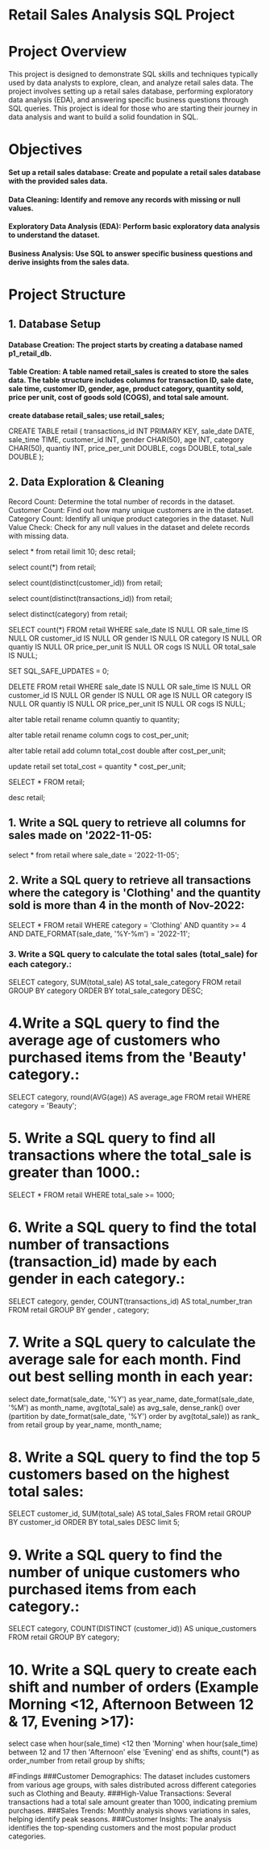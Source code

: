 # Retail Sales Analysis SQL Project
# Project Overview

This project is designed to demonstrate SQL skills and techniques typically used by data analysts to explore, clean, and analyze retail sales data. The project involves setting up a retail sales database, performing exploratory data analysis (EDA), and answering specific business questions through SQL queries. This project is ideal for those who are starting their journey in data analysis and want to build a solid foundation in SQL.

# Objectives
#### Set up a retail sales database: Create and populate a retail sales database with the provided sales data.
#### Data Cleaning: Identify and remove any records with missing or null values.
#### Exploratory Data Analysis (EDA): Perform basic exploratory data analysis to understand the dataset.
#### Business Analysis: Use SQL to answer specific business questions and derive insights from the sales data.
# Project Structure
## 1. Database Setup
#### Database Creation: The project starts by creating a database named p1_retail_db.
#### Table Creation: A table named retail_sales is created to store the sales data. The table structure includes columns for transaction ID, sale date, sale time, customer ID, gender, age, product category, quantity sold, price per unit, cost of goods sold (COGS), and total sale amount.

**create database retail_sales;
use retail_sales;**

CREATE TABLE retail (
    transactions_id INT PRIMARY KEY,
    sale_date DATE,
    sale_time TIME,
    customer_id INT,
    gender CHAR(50),
    age INT,
    category CHAR(50),
    quantiy INT,
    price_per_unit DOUBLE,
    cogs DOUBLE,
    total_sale DOUBLE
);

## 2. Data Exploration & Cleaning
Record Count: Determine the total number of records in the dataset.
Customer Count: Find out how many unique customers are in the dataset.
Category Count: Identify all unique product categories in the dataset.
Null Value Check: Check for any null values in the dataset and delete records with missing data.

select * from retail limit 10;
desc retail;

select count(*) from retail;

select count(distinct(customer_id)) from retail;

select count(distinct(transactions_id)) from retail;

select distinct(category) from retail;

SELECT count(*) FROM retail
WHERE
    sale_date IS NULL 
        OR sale_time IS NULL
        OR customer_id IS NULL
        OR gender IS NULL
        OR category IS NULL
        OR quantiy IS NULL
        OR price_per_unit IS NULL
        OR cogs IS NULL
        OR total_sale IS NULL;
        
SET SQL_SAFE_UPDATES = 0;

DELETE FROM retail
WHERE 
    sale_date IS NULL OR sale_time IS NULL OR customer_id IS NULL OR 
    gender IS NULL OR age IS NULL OR category IS NULL OR 
    quantiy IS NULL OR price_per_unit IS NULL OR cogs IS NULL;
    
alter table retail
rename column quantiy to quantity;

alter table retail
rename column cogs to cost_per_unit;

alter table retail
add column total_cost double after cost_per_unit;

update retail
set total_cost = quantity * cost_per_unit;

SELECT * FROM retail;

desc retail;

## 1. Write a SQL query to retrieve all columns for sales made on '2022-11-05:
select * from retail where sale_date = '2022-11-05';

## 2. Write a SQL query to retrieve all transactions where the category is 'Clothing' and the quantity sold is more than 4 in the month of Nov-2022:
SELECT * FROM retail
WHERE
    category = 'Clothing' AND quantity >= 4
    AND DATE_FORMAT(sale_date, '%Y-%m') = '2022-11';
    
### 3. Write a SQL query to calculate the total sales (total_sale) for each category.:
SELECT 
    category, SUM(total_sale) AS total_sale_category
FROM
    retail
GROUP BY category
ORDER BY total_sale_category DESC;

# 4.Write a SQL query to find the average age of customers who purchased items from the 'Beauty' category.:
SELECT 
    category, round(AVG(age)) AS average_age
FROM
    retail
WHERE
    category = 'Beauty';
    
# 5. Write a SQL query to find all transactions where the total_sale is greater than 1000.:
SELECT 
    *
FROM
    retail
WHERE
    total_sale >= 1000;

# 6. Write a SQL query to find the total number of transactions (transaction_id) made by each gender in each category.:

SELECT 
    category,
    gender,
    COUNT(transactions_id) AS total_number_tran
FROM
    retail
GROUP BY gender , category;

# 7. Write a SQL query to calculate the average sale for each month. Find out best selling month in each year:
select
	date_format(sale_date, '%Y') as year_name,
    date_format(sale_date, '%M') as month_name,
    avg(total_sale) as avg_sale,
    dense_rank() over (partition by date_format(sale_date, '%Y') order by avg(total_sale)) as rank_
    from retail 
    group by year_name, month_name;
    
# 8. Write a SQL query to find the top 5 customers based on the highest total sales:
SELECT 
    customer_id, SUM(total_sale) AS total_Sales
FROM
    retail
GROUP BY customer_id
ORDER BY total_sales DESC limit 5;

# 9. Write a SQL query to find the number of unique customers who purchased items from each category.:
SELECT 
    category, COUNT(DISTINCT (customer_id)) AS unique_customers
FROM
    retail
GROUP BY category;

# 10. Write a SQL query to create each shift and number of orders (Example Morning <12, Afternoon Between 12 & 17, Evening >17):
select
	case
		when hour(sale_time) <12 then 'Morning'
        when hour(sale_time) between 12 and 17 then 'Afternoon'
        else 'Evening'
	end as shifts,
    count(*) as order_number
	from
		retail
			group by shifts;

#Findings
###Customer Demographics: The dataset includes customers from various age groups, with sales distributed across different categories such as Clothing and Beauty.
###High-Value Transactions: Several transactions had a total sale amount greater than 1000, indicating premium purchases.
###Sales Trends: Monthly analysis shows variations in sales, helping identify peak seasons.
###Customer Insights: The analysis identifies the top-spending customers and the most popular product categories.
   
